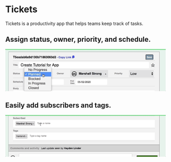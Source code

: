 # Tickets

Tickets is a productivity app that helps teams keep track of tasks. 

## Assign status, owner, priority, and schedule.
![Ticket](readme_ticket_form.gif)

## Easily add subscribers and tags.
![Subscribed](readme_subscribed.gif)
